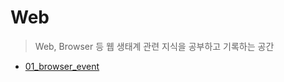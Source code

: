 # Web

> Web, Browser 등 웹 생태계 관련 지식을 공부하고 기록하는 공간

-   [01_browser_event](https://github.com/JeongGoEun/TIL/blob/master/Web/01_browser_event.md)
